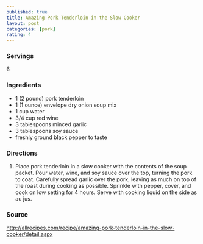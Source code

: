 ```yaml
---
published: true
title: Amazing Pork Tenderloin in the Slow Cooker
layout: post
categories: [pork]
rating: 4
---
```

### Servings
6

### Ingredients

-  1 (2 pound) pork tenderloin
-  1 (1 ounce) envelope dry onion soup mix
-  1 cup water
-  3/4 cup red wine
-  3 tablespoons minced garlic
-  3 tablespoons soy sauce
-  freshly ground black pepper to taste



### Directions
1. Place pork tenderloin in a slow cooker with the contents of the soup packet. Pour water, wine, and soy sauce over the top, turning the pork to coat. Carefully spread garlic over the pork, leaving as much on top of the roast during cooking as possible. Sprinkle with pepper, cover, and cook on low setting for 4 hours. Serve with cooking liquid on the side as au jus.

### Source
<a href="http://allrecipes.com/recipe/amazing-pork-tenderloin-in-the-slow-cooker/detail.aspx" target="new">http://allrecipes.com/recipe/amazing-pork-tenderloin-in-the-slow-cooker/detail.aspx</a>
